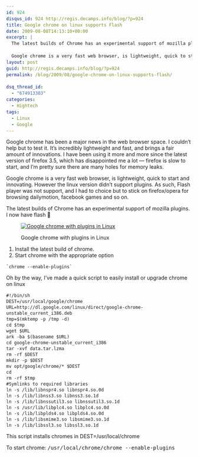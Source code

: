 ```yaml
---
id: 924
disqus_id: 924 http://regis.decamps.info/blog/?p=924
title: Google chrome on linux supports Flash
date: 2009-08-08T14:13:10+00:00
excerpt: |
  The latest builds of Chrome has an experimental support of mozilla plugins. I now have flash :-)
  
  Google chrome is a very fast web browser, is lightweight, quick to start and innovating. However the linux version didn't support plugins. As such, Flash player was not support, and I had to choice but to stick on firefox/opera for browsing dailymotion, facebook games and so on.
layout: post
guid: http://regis.decamps.info/blog/?p=924
permalink: /blog/2009/08/google-chrome-on-linux-supports-flash/

dsq_thread_id:
  - "674913303"
categories:
  - Hightech
tags:
  - Linux
  - Google
---
```

Google chrome has been a major news in the web browser space. I couldn’t help but to test it. It’s incredibly lightweight and fast, and brings a fair amount of innovations. I have been using it more and more since the latest version of firefox 3.5, which has disappointed me a lot &#8212; firefox is slow to start, and I’m pretty sure there are many holes for memory leaks. 

Google chrome is a very fast web browser, is lightweight, quick to start and innovating. However the linux version didn’t support plugins. As such, Flash player was not support, and I had to choice but to stick on firefox/opera for browsing dailymotion, facebook games and so on.

The latest builds of Chrome has an experimental support of mozilla plugins. I now have flash 🙂<figure id="attachment_925" style="width: 350px" class="wp-caption alignnone">

[<img src="/blog/wp-content/uploads/2009/08/screenshot-chrome+plugins-350x285.png" alt="Google chrome with plugins in Linux" title="screenshot-chrome+plugins" width="350" height="285" class="size-medium wp-image-925" srcset="/blog/wp-content/uploads/2009/08/screenshot-chrome+plugins-350x285.png 350w, /blog/wp-content/uploads/2009/08/screenshot-chrome+plugins-1024x833.png 1024w, /blog/wp-content/uploads/2009/08/screenshot-chrome+plugins.png 1050w" sizes="(max-width: 350px) 100vw, 350px" />](/blog/wp-content/uploads/2009/08/screenshot-chrome+plugins.png)<figcaption class="wp-caption-text">Google chrome with plugins in Linux</figcaption></figure> 

  1. Install the latest build of chrome.
  2. Start chrome with the appropriate option
  
    `chrome --enable-plugins`

Oh by the way, I’ve made a quick script to easily install or upgrade chrome on linux

    #!/bin/sh
    DEST=/usr/local/google/chrome
    URL=http://dl.google.com/linux/direct/google-chrome-unstable_current_i386.deb
    tmp=$(mktemp -p /tmp -d)
    cd $tmp
    wget $URL
    ark -ba $(basename $URL)
    cd google-chrome-unstable_current_i386
    tar -xvf data.tar.lzma
    rm -rf $DEST
    mkdir -p $DEST
    mv opt/google/chrome/* $DEST
    cd
    rm -rf $tmp
    #Symlinks to required libraries
    ln -s /lib/libnspr4.so libnspr4.so.0d
    ln -s /lib/libnss3.so libnss3.so.1d
    ln -s /lib/libnssutil3.so libnssutil3.so.1d
    ln -s /usr/lib/libplc4.so libplc4.so.0d
    ln -s /lib/libplds4.so libplds4.so.0d
    ln -s /lib/libsmime3.so libsmime3.so.1d
    ln -s /lib/libssl3.so libssl3.so.1d
    
    

This script installs chromes in DEST=/usr/local/chrome

To start chrome: <tt>/usr/local/chrome/chrome --enable-plugins</tt>
